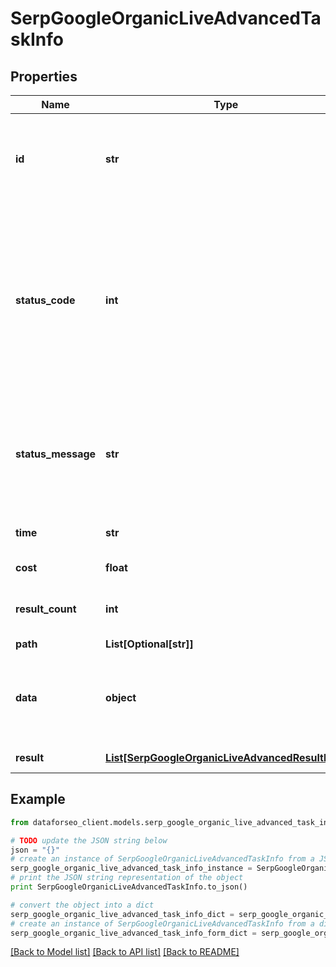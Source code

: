 # SerpGoogleOrganicLiveAdvancedTaskInfo


## Properties

Name | Type | Description | Notes
------------ | ------------- | ------------- | -------------
**id** | **str** | task identifier unique task identifier in our system in the UUID format | [optional] 
**status_code** | **int** | status code of the task generated by DataForSEO, can be within the following range: 10000-60000 you can find the full list of the response codes here | [optional] 
**status_message** | **str** | informational message of the task you can find the full list of general informational messages here | [optional] 
**time** | **str** | execution time, seconds | [optional] 
**cost** | **float** | total tasks cost, USD | [optional] 
**result_count** | **int** | number of elements in the result array | [optional] 
**path** | **List[Optional[str]]** | URL path | [optional] 
**data** | **object** | contains the same parameters that you specified in the POST request | [optional] 
**result** | [**List[SerpGoogleOrganicLiveAdvancedResultInfo]**](SerpGoogleOrganicLiveAdvancedResultInfo.md) | array of results | [optional] 

## Example

```python
from dataforseo_client.models.serp_google_organic_live_advanced_task_info import SerpGoogleOrganicLiveAdvancedTaskInfo

# TODO update the JSON string below
json = "{}"
# create an instance of SerpGoogleOrganicLiveAdvancedTaskInfo from a JSON string
serp_google_organic_live_advanced_task_info_instance = SerpGoogleOrganicLiveAdvancedTaskInfo.from_json(json)
# print the JSON string representation of the object
print SerpGoogleOrganicLiveAdvancedTaskInfo.to_json()

# convert the object into a dict
serp_google_organic_live_advanced_task_info_dict = serp_google_organic_live_advanced_task_info_instance.to_dict()
# create an instance of SerpGoogleOrganicLiveAdvancedTaskInfo from a dict
serp_google_organic_live_advanced_task_info_form_dict = serp_google_organic_live_advanced_task_info.from_dict(serp_google_organic_live_advanced_task_info_dict)
```
[[Back to Model list]](../README.md#documentation-for-models) [[Back to API list]](../README.md#documentation-for-api-endpoints) [[Back to README]](../README.md)


